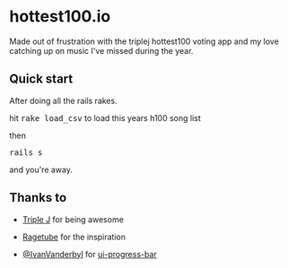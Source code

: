 hottest100.io
=============

Made out of frustration with the triplej hottest100 voting app and my love catching up on music I've missed during the year.

Quick start
--

After doing all the rails rakes.

hit <tt>rake load_csv</tt> to load this years h100 song list

then

<tt>rails s</tt>

and you're away.


Thanks to
-------

* [Triple J](http://www.triplej.net.au/) for being awesome

* [Ragetube](http://www.ragetube.net/) for the inspiration

* [@IvanVanderbyl](https://twitter.com/IvanVanderbyl) for [ui-progress-bar](https://github.com/ivanvanderbyl/ui-progress-bar)
